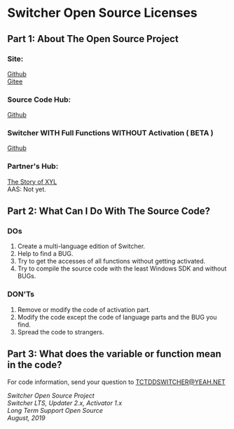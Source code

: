 # Switcher Open Source Licenses
## Part 1: About The Open Source Project
### Site:  
[Github](https://github.com/AASQuanDeng/AAS/tree/Switcher)  
[Gitee](https://gitee.com/cswitcher/AAS/tree/Switcher/)  
### Source Code Hub:
[Github](https://github.com/AASQuanDeng/AAS/tree/SwitcherSource)
### Switcher WITH Full Functions WITHOUT Activation ( BETA )  
[Github](https://github.com/AASQuanDeng/AAS/tree/SwitcherBeta)
### Partner's Hub:
[The Story of XYL](https://github.com/youyiyucsz/xyl)  
AAS: Not yet.  
## Part 2: What Can I Do With The Source Code?
### DOs
1. Create a multi-language edition of Switcher.  
2. Help to find a BUG.
3. Try to get the accesses of all functions without getting activated.
4. Try to compile the source code with the least Windows SDK and without BUGs.
### DON'Ts
1. Remove or modify the code of activation part.
2. Modify the code except the code of language parts and the BUG you find.
3. Spread the code to strangers.
## Part 3: What does the variable or function mean in the code?
For code information, send your question to <TCTDDSWITCHER@YEAH.NET>  
    
*Switcher Open Source Project*  
*Switcher LTS, Updater 2.x, Activator 1.x*  
*Long Term Support Open Source*  
*August, 2019*
